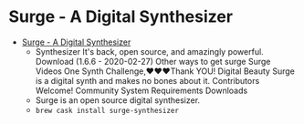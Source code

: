 # Surge - A Digital Synthesizer
- [Surge - A Digital Synthesizer](https://surge-synthesizer.github.io/)
  -  Synthesizer It's back, open source, and amazingly powerful. Download (1.6.6 - 2020-02-27) Other ways to get surge Surge Videos One Synth Challenge,❤️❤️❤️Thank YOU! Digital Beauty Surge is a digital synth and makes no bones about it. Contributors Welcome! Community System Requirements Downloads
  - Surge is an open source digital synthesizer.
  - `brew cask install surge-synthesizer`

